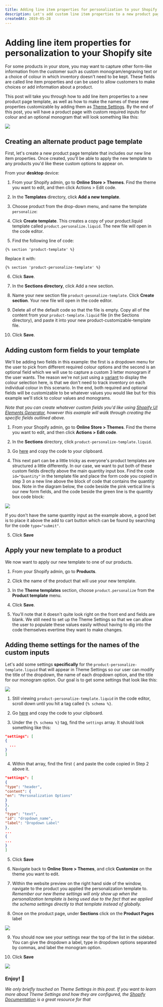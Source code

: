 ```yaml
---
title: Adding line item properties for personalization to your Shopify site
description: Let's add custom line item properties to a new product page template, as well as make the names of these new properties customizable by adding them as Theme Settings in the Shopify Admin.
createdAt: 2019-05-28
---
```


# Adding line item properties for personalization to your Shopify site

For some products in your store, you may want to capture other form-like information from the customer such as custom monogram/engraving text or a choice of colour in which inventory doesn't need to be kept. These fields are called line item properties and can be used to allow customers to make choices or add information about a product.

This post will take you through how to add line item properties to a new product page template, as well as how to make the names of these new properties customizable by adding them as [Theme Settings](https://help.shopify.com/en/manual/using-themes/change-the-layout/theme-settings). By the end of this post, you will have a product page with custom required inputs for colour and an optional monogram that will look something like this:

![](https://s3-us-west-2.amazonaws.com/carsons-assets/images/shopify-personalize-products-screen.png)

## Creating an alternate product page template

First, let's create a new product page template that includes our new line item properties. Once created, you'll be able to apply the new template to any products you'd like these custom options to appear on.

From your **desktop** device:

1. From your Shopify admin, go to **Online Store > Themes**.
   Find the theme you want to edit, and then click Actions > Edit code.

2. In the **Templates** directory, click **Add a new template**.

3. Choose product from the drop-down menu, and name the template `personalize`:

4. Click **Create template**. This creates a copy of your product.liquid template called `product.personalize.liquid`. The new file will open in the code editor.

5. Find the following line of code:

```liquid
{% section 'product-template' %}
```

Replace it with:

```liquid
{% section 'product-personalize-template' %}
```

6. Click **Save**.

7. In the **Sections directory**, click Add a new section.

8. Name your new section file `product-pesonalize-template`. Click **Create section**. Your new file will open in the code editor.

9. Delete all of the default code so that the file is empty. Copy all of the content from your `product-template.liquid` file (in the Sections directory), and paste it into your new product-customizable-template file.

10. Click **Save**.

## Adding custom form fields to your template

We'll be adding two fields in this example: the first is a dropdown menu for the user to pick from different required colour options and the second is an optional field which we will use to capture a custom 3 letter monogram if the user wants. The reason we're not just using a [variant](https://help.shopify.com/en/manual/products/variants) to display the colour selection here, is that we don't need to track inventory on each individual colour in this scenario. In the end, both required and optional fields will be customizable to be whatever values you would like but for this example we'll stick to colour values and monograms.

_Note that you can create whatever custom fields you'd like using [Shopify UI Elements Generator](https://ui-elements-generator.myshopify.com/pages/line-item-property), however this example will walk through creating the specific fields outlined above._

1. From your Shopify admin, go to **Online Store > Themes**.
   Find the theme you want to edit, and then click **Actions > Edit code**.

2. In the **Sections** directory, click `product-personalize-template.liquid`.

3. Go [here](https://gist.githubusercontent.com/CarsonBain/87bd092cd1ba898e257152bd96bb4b28/raw/50e6dc1b7e93c1a437b365edb22a57f5968c1b3d/product-personalize-fields.liquid) and copy the code to your clipboard.

4. This next part can be a little tricky as everyone's product templates are structured a little differently. In our case, we want to put both of these custom fields directly above the main quantity input box. Find the code `id="Quantity"` in the template file and place the form code you copied in step 3 on a new line above the block of code that contains the quantity box. Note in the diagram below, the code beside the pink vertical line is our new form fields, and the code beside the green line is the quantity box code block:

![](https://s3-us-west-2.amazonaws.com/carsons-assets/images/shopify-personalize-templatecode1.png)

If you don't have the same quantity input as the example above, a good bet is to place it above the add to cart button which can be found by searching for the code `type="submit"`.

5. Click **Save**

## Apply your new template to a product

We now want to apply our new template to one of our products.

1. From your Shopify admin, go to **Products**.

2. Click the name of the product that will use your new template.

3. In the **Theme templates** section, choose `product.personalize` from the **Product template** menu.

4. Click **Save**.

5. You'll note that it doesn't quite look right on the front end and fields are blank. We still need to set up the Theme Settings so that we can allow the user to populate these values easily without having to dig into the code themselves evertime they want to make changes.

## Adding theme settings for the names of the custom inputs

Let's add some settings **specifically** for the `product-personalize-template.liquid` that will appear in Theme Settings so our user can modify the title of the dropdown, the name of each dropdown option, and the title for our monogram option. Our goal is to get some settings that look like this:

![](https://s3-us-west-2.amazonaws.com/carsons-assets/images/shopify-personalize-theme-settings1.png)

1. Still viewing `product-personalize-template.liquid` in the code editor, scroll down until you hit a tag called `{% schema %}`.

2. Go [here](https://gist.githubusercontent.com/CarsonBain/2395937c9eb8bb3750c4ab67315cab5f/raw/5043e9d8be3a7838794ae55009d6e9b25edd2c45/product-personalize-theme-settings-partial.schema) and copy the code to your clipboard.

3. Under the `{% schema %}` tag, find the `settings` array. It should look something like this:

```json
"settings": [
{
  ...
}
]
```

4. Within that array, find the first `{` and paste the code copied in Step 2 above it.

```json
"settings": [
{
"type": "header",
"content": {
"en": "Personalization Options"
}
},
{
"type": "text",
"id": "dropdown_name",
"label": "Dropdown Label"
},
...
{
...
}
]
```

5. Click **Save**

6. Navigate back to **Online Store > Themes**, and click **Customize** on the theme you want to edit.

7. Within the website preview on the right hand side of the window, navigate to the product you applied the personalization template to. _Remember our new theme settings will only show up when the personalization template is being used due to the fact that we applied the schema settings directly to that template instead of globally._

8. Once on the product page, under **Sections** click on the **Product Pages** label

![](https://s3-us-west-2.amazonaws.com/carsons-assets/images/shopify-personalize-theme-settings2.png)

9. You should now see your settings near the top of the list in the sidebar. You can give the dropdown a label, type in dropdown options separated by commas, and label the monogram option.

10. Click **Save**

![](https://s3-us-west-2.amazonaws.com/carsons-assets/images/shopify-personalize-theme-settings1.png)

### Enjoy! 🎉

_We only briefly touched on Theme Settings in this post. If you want to learn more about Theme Settings and how they are configured, the [Shopify Documentation](https://help.shopify.com/en/themes/development/theme-editor/settings-schema) is a great resource for that_
